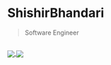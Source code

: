 # ShishirBhandari
> Software Engineer

##
<a href="https://github.com/ShishirBhandari">
    <img align="center" src="https://github-readme-stats.vercel.app/api?username=ShishirBhandari&show_icons=true&theme=yeblu&bg_color=45,000512,002046" />
</a>

<a href="https://github.com/ShishirBhandari?tab=repositories">
  <img align="center" src="https://github-readme-stats.vercel.app/api/top-langs/?username=ShishirBhandari&langs_count=3&theme=yeblu" />
</a>

##
